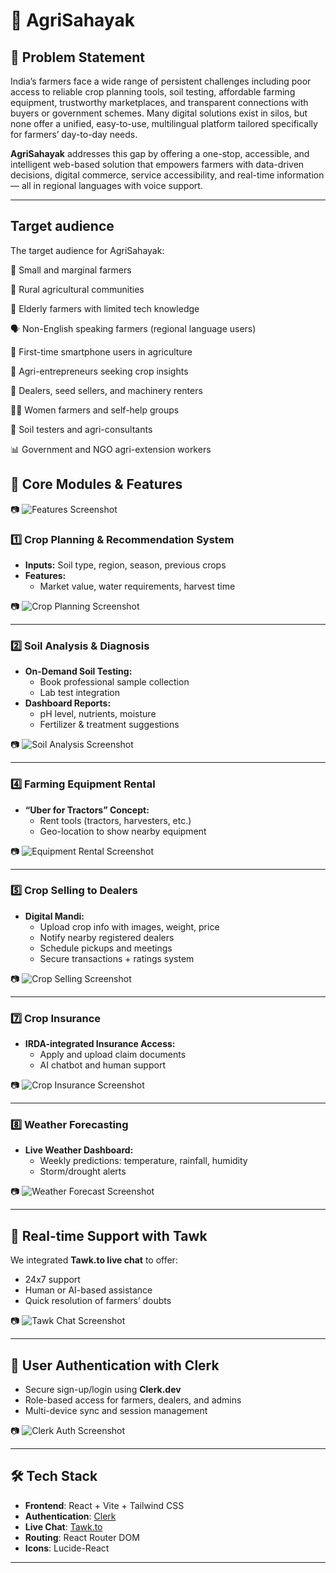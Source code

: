 
# 🌾 AgriSahayak

## 🚜 Problem Statement

India’s farmers face a wide range of persistent challenges including poor access to reliable crop planning tools, soil testing, affordable farming equipment, trustworthy marketplaces, and transparent connections with buyers or government schemes. Many digital solutions exist in silos, but none offer a unified, easy-to-use, multilingual platform tailored specifically for farmers’ day-to-day needs.

**AgriSahayak** addresses this gap by offering a one-stop, accessible, and intelligent web-based solution that empowers farmers with data-driven decisions, digital commerce, service accessibility, and real-time information — all in regional languages with voice support.

---

## Target audience

The target audience for AgriSahayak:

🚜 Small and marginal farmers

🌾 Rural agricultural communities

🧓 Elderly farmers with limited tech knowledge

🗣️ Non-English speaking farmers (regional language users)

📱 First-time smartphone users in agriculture

🧠 Agri-entrepreneurs seeking crop insights

🤝 Dealers, seed sellers, and machinery renters

👩‍🌾 Women farmers and self-help groups

🧪 Soil testers and agri-consultants

📊 Government and NGO agri-extension workers


## 🌟 Core Modules & Features

📷 ![Features Screenshot](src/assets/features.png)

### 1️⃣ Crop Planning & Recommendation System

- **Inputs:** Soil type, region, season, previous crops  
- **Features:**  
  - Market value, water requirements, harvest time  


📷 ![Crop Planning Screenshot](src/assets/cropAdvisor.png)

---

### 2️⃣ Soil Analysis & Diagnosis

- **On-Demand Soil Testing:**  
  - Book professional sample collection  
  - Lab test integration  
- **Dashboard Reports:**  
  - pH level, nutrients, moisture  
  - Fertilizer & treatment suggestions   

📷 ![Soil Analysis Screenshot](src/assets/soilTesting.png)

---

### 4️⃣ Farming Equipment Rental

- **“Uber for Tractors” Concept:**  
  - Rent tools (tractors, harvesters, etc.)  
  - Geo-location to show nearby equipment  

📷 ![Equipment Rental Screenshot](src/assets/rent.png)

---

### 5️⃣ Crop Selling to Dealers

- **Digital Mandi:**  
  - Upload crop info with images, weight, price  
  - Notify nearby registered dealers  
  - Schedule pickups and meetings  
  - Secure transactions + ratings system  

📷 ![Crop Selling Screenshot](src/assets/sell.png)

---


### 7️⃣ Crop Insurance

- **IRDA-integrated Insurance Access:**  
  - Apply and upload claim documents  
  - AI chatbot and human support  

📷 ![Crop Insurance Screenshot](src/assets/insurance.png)

---

### 8️⃣ Weather Forecasting

- **Live Weather Dashboard:**  
  - Weekly predictions: temperature, rainfall, humidity  
  - Storm/drought alerts  

📷 ![Weather Forecast Screenshot](src/assets/weather.png)

---

## 💬 Real-time Support with Tawk

We integrated **Tawk.to live chat** to offer:
- 24x7 support
- Human or AI-based assistance
- Quick resolution of farmers’ doubts

📷 ![Tawk Chat Screenshot](src/assets/bot.png)

---

## 🔐 User Authentication with Clerk

- Secure sign-up/login using **Clerk.dev**
- Role-based access for farmers, dealers, and admins
- Multi-device sync and session management

📷 ![Clerk Auth Screenshot](src/assets/clerk.png)

---


## 🛠️ Tech Stack

- **Frontend**: React + Vite + Tailwind CSS
- **Authentication**: [Clerk](https://clerk.dev/)
- **Live Chat**: [Tawk.to](https://www.tawk.to/)
- **Routing**: React Router DOM
- **Icons**: Lucide-React
---

